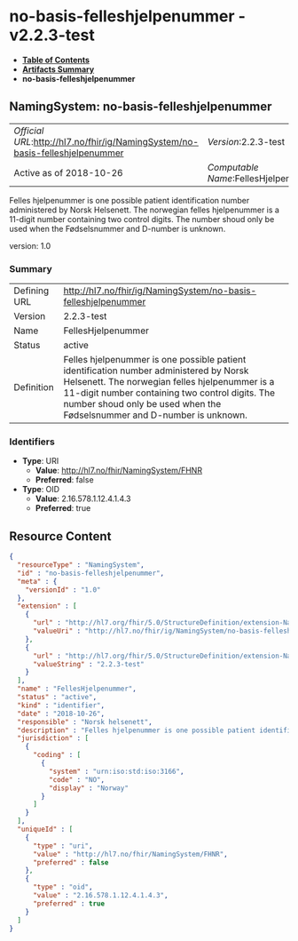 # no-basis-felleshjelpenummer - v2.2.3-test

* [**Table of Contents**](toc.md)
* [**Artifacts Summary**](artifacts.md)
* **no-basis-felleshjelpenummer**

## NamingSystem: no-basis-felleshjelpenummer 

| | |
| :--- | :--- |
| *Official URL*:http://hl7.no/fhir/ig/NamingSystem/no-basis-felleshjelpenummer | *Version*:2.2.3-test |
| Active as of 2018-10-26 | *Computable Name*:FellesHjelpenummer |

 
Felles hjelpenummer is one possible patient identification number administered by Norsk Helsenett. The norwegian felles hjelpenummer is a 11-digit number containing two control digits. The number shoud only be used when the Fødselsnummer and D-number is unknown. 

version: 1.0

### Summary

| | |
| :--- | :--- |
| Defining URL | http://hl7.no/fhir/ig/NamingSystem/no-basis-felleshjelpenummer |
| Version | 2.2.3-test |
| Name | FellesHjelpenummer |
| Status | active |
| Definition | Felles hjelpenummer is one possible patient identification number administered by Norsk Helsenett. The norwegian felles hjelpenummer is a 11-digit number containing two control digits. The number shoud only be used when the Fødselsnummer and D-number is unknown. |

### Identifiers

* **Type**: URI
  * **Value**: http://hl7.no/fhir/NamingSystem/FHNR
  * **Preferred**: false
* **Type**: OID
  * **Value**: 2.16.578.1.12.4.1.4.3
  * **Preferred**: true



## Resource Content

```json
{
  "resourceType" : "NamingSystem",
  "id" : "no-basis-felleshjelpenummer",
  "meta" : {
    "versionId" : "1.0"
  },
  "extension" : [
    {
      "url" : "http://hl7.org/fhir/5.0/StructureDefinition/extension-NamingSystem.url",
      "valueUri" : "http://hl7.no/fhir/ig/NamingSystem/no-basis-felleshjelpenummer"
    },
    {
      "url" : "http://hl7.org/fhir/5.0/StructureDefinition/extension-NamingSystem.version",
      "valueString" : "2.2.3-test"
    }
  ],
  "name" : "FellesHjelpenummer",
  "status" : "active",
  "kind" : "identifier",
  "date" : "2018-10-26",
  "responsible" : "Norsk helsenett",
  "description" : "Felles hjelpenummer is one possible patient identification number administered by Norsk Helsenett. The norwegian felles hjelpenummer is a 11-digit number containing two control digits. The number shoud only be used when the Fødselsnummer and D-number is unknown.",
  "jurisdiction" : [
    {
      "coding" : [
        {
          "system" : "urn:iso:std:iso:3166",
          "code" : "NO",
          "display" : "Norway"
        }
      ]
    }
  ],
  "uniqueId" : [
    {
      "type" : "uri",
      "value" : "http://hl7.no/fhir/NamingSystem/FHNR",
      "preferred" : false
    },
    {
      "type" : "oid",
      "value" : "2.16.578.1.12.4.1.4.3",
      "preferred" : true
    }
  ]
}

```
